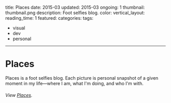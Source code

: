 title: Places
date: 2015-03
updated: 2015-03
ongoing: 1
thumbnail: thumbnail.png
description: Foot selfies blog.
color:
vertical_layout:
reading_time: 1
featured:
categories:
tags:
- visual
- dev
- personal
---

# Places

Places is a foot selfies blog. Each picture is personal snapshot of a given moment in my life—where I am, what I'm doing, and who I'm with.

###### View [Places](http://places.justinjaywang.com/).

<img class="wide rounded" src="2013-01-10.png" alt="">
<img class="wide rounded" src="2014-02-15.png" alt="">
<img class="wide rounded" src="2014-10-22.png" alt="">
